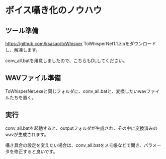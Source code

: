 # ボイス囁き化のノウハウ

## ツール準備
https://github.com/ksasao/toWhisper
ToWhisperNet1.1.zipをダウンロードし、解凍します。

conv_all.batを用意しましたので、こちらもDLしてください。

## WAVファイル準備
ToWhisperNet.exeと同じフォルダに、conv_all.batと、変換したいwavファイルたちを置く。

## 実行
conv_all.batを起動すると、outputフォルダが生成され、その中に変換済みのwavが生成されます。

囁き具合の設定を変えたい場合は、conv_all.batをメモ帳などで開き、パラメータを修正すると良いです。


